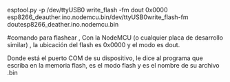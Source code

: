 esptool.py -p /dev/ttyUSB0 write_flash -fm dout 0x0000 esp8266_deauther.ino.nodemcu.bin/dev/ttyUSB0write_flash-fm doutesp8266_deather.ino.nodemcu.bin

#comando para flashear , Con la NodeMCU (o cualquier placa de desarrollo similar)
, la ubicación del flash es 0x0000 y el modo es dout.

Donde está el puerto COM de su dispositivo, le dice al programa que escriba
 en la memoria flash, es el modo flash y es el nombre de su archivo .bin
